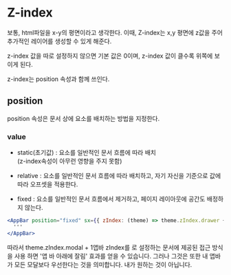# Z-index

보통, html파일을 x-y의 평면이라고 생각한다.
이때, Z-index는 x,y 평면에 z값을 주어 추가적인 레이어를 생성할 수 있게 해준다.

z-index 값을 따로 설정하지 않으면 기본 값은 0이며, z-index 값이 클수록 위쪽에 보이게 된다.

z-index는 position 속성과 함께 쓰인다.

## position

position 속성은 문서 상에 요소를 배치하는 방법을 지정한다.

### value

- static(초기값) : 요소를 일반적인 문서 흐름에 따라 배치 <br/>(z-index속성이 아무런 영향을 주지 못함)

- relative : 요소를 일반적인 문서 흐름에 따라 배치하고, 자기 자신을 기준으로 값에 따라 오프셋을 적용한다.

- fixed : 요소를 일반적인 문서 흐름에서 제거하고, 페이지 레이아웃에 공간도 배정하지 않는다.

```jsx
<AppBar position="fixed" sx={{ zIndex: (theme) => theme.zIndex.drawer + 1 }}>
  '''
</AppBar>
```

따라서 theme.zIndex.modal + 1앱바 zIndex를 로 설정하는 문서에 제공된 접근 방식을 사용 하면 '앱 바 아래에 잘림' 효과를 얻을 수 있습니다. 그러나 그것은 또한 내 앱바가 모든 모달보다 우선한다는 것을 의미합니다. 내가 원하는 것이 아닙니다.
